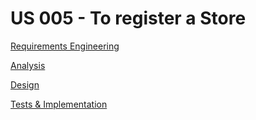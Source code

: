 # US 005 - To register a Store

[Requirements Engineering](01.requirements-engineering/US005-requirements-engineering.md)

[Analysis](02.analysis/US005-analysis.md)

[Design](03.design/Readme.md)

[Tests & Implementation ](04.tests-and-implementation/Readme.md)
